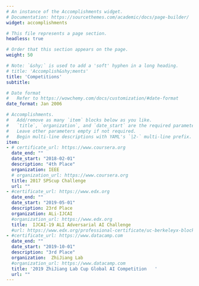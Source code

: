 ```yaml
---
# An instance of the Accomplishments widget.
# Documentation: https://sourcethemes.com/academic/docs/page-builder/
widget: accomplishments

# This file represents a page section.
headless: true

# Order that this section appears on the page.
weight: 50

# Note: `&shy;` is used to add a 'soft' hyphen in a long heading.
# title: 'Accomplish&shy;ments'
title: 'Competitions'
subtitle:

# Date format
#   Refer to https://wowchemy.com/docs/customization/#date-format
date_format: Jan 2006

# Accomplishments.
#   Add/remove as many `item` blocks below as you like.
#   `title`, `organization`, and `date_start` are the required parameters.
#   Leave other parameters empty if not required.
#   Begin multi-line descriptions with YAML's `|2-` multi-line prefix.
item:
- # certificate_url: https://www.coursera.org
  date_end: ""
  date_start: "2018-02-01"
  description: "4th Place"
  organization: IEEE
  # organization_url: https://www.coursera.org
  title: 2017 SPScup Challenge
  url: ""
- #certificate_url: https://www.edx.org
  date_end: ""
  date_start: "2019-05-01"
  description: 23rd Place
  organization: ALi-IJCAI
  #organization_url: https://www.edx.org
  title:  IJCAI-19 ALI Adversarial AI Challenge
  #url: https://www.edx.org/professional-certificate/uc-berkeleyx-blockchain-fundamentals
- #certificate_url: https://www.datacamp.com
  date_end: ""
  date_start: "2019-10-01"
  description: "3rd Place"
  organization:  ZhiJiang Lab  
  #organization_url: https://www.datacamp.com
  title: '2019 ZhiJiang Lab Cup Global AI Competition   '
  url: ""
---
```


